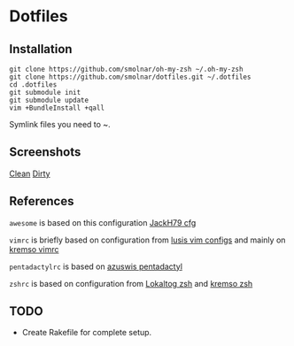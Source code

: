 # Dotfiles

## Installation

```
git clone https://github.com/smolnar/oh-my-zsh ~/.oh-my-zsh
git clone https://github.com/smolnar/dotfiles.git ~/.dotfiles
cd .dotfiles
git submodule init
git submodule update
vim +BundleInstall +qall
```

Symlink files you need to ~.

## Screenshots

[Clean](https://raw.github.com/smolnar/dotfiles/master/screenshots/clean.png)
[Dirty](https://raw.github.com/smolnar/dotfiles/master/screenshots/dirty.png)

## References
`awesome` is based on this configuration [JackH79 cfg](https://github.com/JackH79/.dotfiles/tree/master/.config/awesome)

`vimrc` is briefly based on configuration from [lusis vim configs](https://github.com/lusis/vim-configs) and mainly on [kremso vimrc](https://github.com/kremso/dotfiles)

`pentadactylrc` is based on [azuswis pentadactyl](https://github.com/azuwis/.pentadactyl)

`zshrc` is based on configuration from [Lokaltog zsh](https://github.com/Lokaltog/sync) and [kremso zsh](https://github.com/kremso/dotfiles/blob/master/.zshrc)

## TODO

* Create Rakefile for complete setup.
